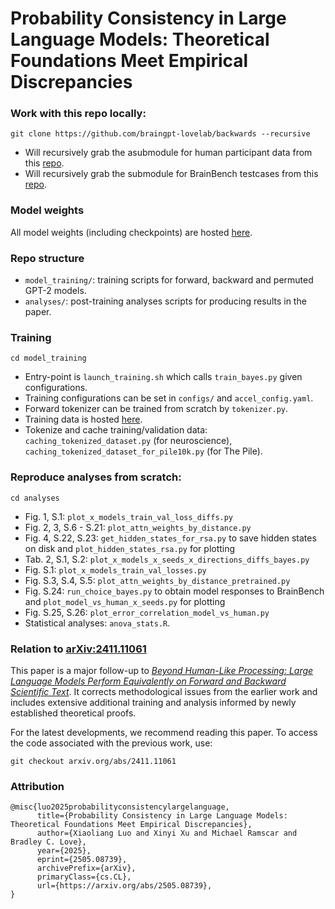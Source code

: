 # Probability Consistency in Large Language Models: Theoretical Foundations Meet Empirical Discrepancies

### Work with this repo locally:
```
git clone https://github.com/braingpt-lovelab/backwards --recursive
```
* Will recursively grab the asubmodule for human participant data from this [repo](https://github.com/braingpt-lovelab/brainbench_participant_data/tree/bd1536e99c23d0d1d96d2d3d09bb9a4f52c8e170).
* Will recursively grab the submodule for BrainBench testcases from this [repo](https://github.com/braingpt-lovelab/brainbench_testcases/tree/89869dab3be1ec096dc38931ea33e43268c65d30).

### Model weights
All model weights (including checkpoints) are hosted [here](https://huggingface.co/llm-probability).

### Repo structure
* `model_training/`: training scripts for forward, backward and permuted GPT-2 models.
* `analyses/`: post-training analyses scripts for producing results in the paper.

### Training
`cd model_training`
* Entry-point is `launch_training.sh` which calls `train_bayes.py` given configurations.
* Training configurations can be set in `configs/` and `accel_config.yaml`.
* Forward tokenizer can be trained from scratch by `tokenizer.py`.
* Training data is hosted [here](https://huggingface.co/datasets/BrainGPT/train_valid_split_pmc_neuroscience_2002-2022_filtered_subset/discussions).
* Tokenize and cache training/validation data: `caching_tokenized_dataset.py` (for neuroscience), `caching_tokenized_dataset_for_pile10k.py` (for The Pile).

### Reproduce analyses from scratch:
`cd analyses`
* Fig. 1, S.1: `plot_x_models_train_val_loss_diffs.py`
* Fig. 2, 3, S.6 - S.21: `plot_attn_weights_by_distance.py`
* Fig. 4, S.22, S.23: `get_hidden_states_for_rsa.py` to save hidden states on disk and `plot_hidden_states_rsa.py` for plotting
* Tab. 2, S.1, S.2: `plot_x_models_x_seeds_x_directions_diffs_bayes.py`
* Fig. S.1: `plot_x_models_train_val_losses.py`
* Fig. S.3, S.4, S.5: `plot_attn_weights_by_distance_pretrained.py`
* Fig. S.24: `run_choice_bayes.py` to obtain model responses to BrainBench and `plot_model_vs_human_x_seeds.py` for plotting
* Fig. S.25, S.26: `plot_error_correlation_model_vs_human.py`
* Statistical analyses: `anova_stats.R`.

### Relation to [arXiv:2411.11061](https://arxiv.org/abs/2411.11061)
This paper is a major follow-up to [*Beyond Human-Like Processing: Large Language Models Perform Equivalently on Forward and Backward Scientific Text*](https://arxiv.org/abs/2411.11061). It corrects methodological issues from the earlier work and includes extensive additional training and analysis informed by newly established theoretical proofs.

For the latest developments, we recommend reading this paper. To access the code associated with the previous work, use:
```
git checkout arxiv.org/abs/2411.11061
```
  
### Attribution
```
@misc{luo2025probabilityconsistencylargelanguage,
      title={Probability Consistency in Large Language Models: Theoretical Foundations Meet Empirical Discrepancies}, 
      author={Xiaoliang Luo and Xinyi Xu and Michael Ramscar and Bradley C. Love},
      year={2025},
      eprint={2505.08739},
      archivePrefix={arXiv},
      primaryClass={cs.CL},
      url={https://arxiv.org/abs/2505.08739}, 
}
```
